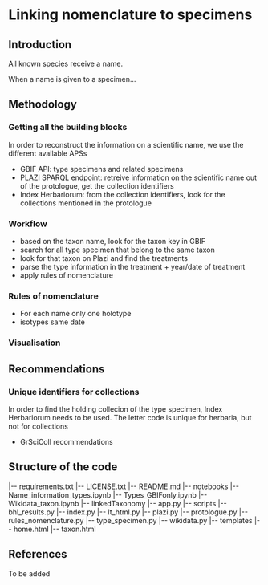 # Linking nomenclature to specimens
## Introduction
All known species receive a name. 

When a name is given to a specimen...
## Methodology
### Getting all the building blocks
In order to reconstruct the information on a scientific name, we use the different available APSs
* GBIF API: type specimens and related specimens
* PLAZI SPARQL endpoint: retreive information on the scientific name out of the protologue, get the collection identifiers
* Index Herbariorum: from the collection identifiers, look for the collections mentioned in the protologue
### Workflow
* based on the taxon name, look for the taxon key in GBIF
* search for all type specimen that belong to the same taxon
* look for that taxon on Plazi and find the treatments 
* parse the type information in the treatment + year/date of treatment
* apply rules of nomenclature

### Rules of nomenclature
* For each name only one holotype
* isotypes same date

### Visualisation

## Recommendations
### Unique identifiers for collections
In order to find the holding collecion of the type specimen, Index Herbariorum needs to be used. The letter code is unique for herbaria, but not for collections
* GrSciColl recommendations

## Structure of the code
|-- requirements.txt
|-- LICENSE.txt
|-- README.md
|-- notebooks
    |-- Name_information_types.ipynb
    |-- Types_GBIFonly.ipynb
    |-- Wikidata_taxon.ipynb
|-- linkedTaxonomy
    |-- app.py
    |-- scripts
        |-- bhl_results.py
        |-- index.py
        |-- lt_html.py
        |-- plazi.py
        |-- protologue.py
        |-- rules_nomenclature.py
        |-- type_specimen.py
        |-- wikidata.py
    |-- templates
        |-- home.html
        |-- taxon.html

## References
To be added

